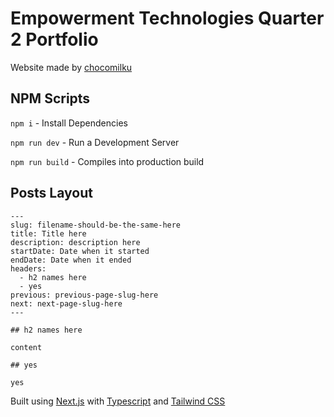 # Empowerment Technologies Quarter 2 Portfolio

Website made by [chocomilku](https://github.com/chocomilku)

## NPM Scripts

`npm i` - Install Dependencies

`npm run dev` - Run a Development Server

`npm run build` - Compiles into production build

## Posts Layout

```
---
slug: filename-should-be-the-same-here
title: Title here
description: description here
startDate: Date when it started
endDate: Date when it ended
headers: 
  - h2 names here
  - yes
previous: previous-page-slug-here
next: next-page-slug-here
---

## h2 names here

content

## yes

yes
```

Built using [Next.js](https://nextjs.org/) with [Typescript](https://www.typescriptlang.org/) and [Tailwind CSS](https://tailwindcss.com/)

